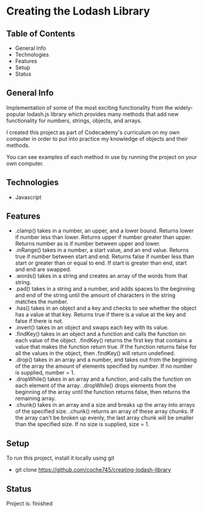 # Creating the Lodash Library
## Table of Contents
+ General Info
+ Technologies
+ Features
+ Setup
+ Status
## General Info
Implementation of some of the most exciting functionality from the widely-popular lodash.js library which provides many methods that add new functionality for numbers, strings, objects, and arrays.

I created this project as part of Codecademy's curriculum on my own computer in order to put into practice my knowledge of objects and their methods.

You can see examples of each method in use by running the project on your own computer.
## Technologies
+ Javascript
## Features
+ .clamp() takes in a number, an upper, and a lower bound. Returns lower if number less than lower. Returns upper if number greater than upper. Returns number as is if number between upper and lower.
+ .inRange() takes in a number, a start value, and an end value. Returns true if number between start and end.
Returns false if number less than start or greater than or equal to end. If start is greater than end, start
and end are swapped.
+ .words() takes in a string and creates an array of the words from that string.
+ .pad() takes in a string and a number, and adds spaces to the beginning and end of the string until the amount of characters in the string matches the number.
+ .has() takes in an object and a key and checks to see whether the object has a value at that key. Returns true if there is a value at the key and false if there is not.
+ .invert() takes in an object and swaps each key with its value.
+ .findKey() takes in an object and a function and calls the function on each value of the object. .findKey() 
returns the first key that contains a value that makes the function return true. If the function returns false 
for all the values in the object, then .findKey() will return undefined.
+ .drop() takes in an array and a number, and takes out from the beginning of the array the amount of elements 
specified by number. If no number is supplied, number = 1.
+ .dropWhile() takes in an array and a function, and calls the function on each element of the array. .dropWhile() drops elements from the beginning of the array until the function returns false, then returns the 
remaining array.
+ .chunk() takes in an array and a size and breaks up the array into arrays of the specified size. .chunk() returns an array of these array chunks. If the array can't be broken up evenly, the last array chunk will be smaller than the specified size. If no size is supplied, size = 1.
## Setup
To run this project, install it locally using git
+ git clone https://github.com/coche745/creating-lodash-library
## Status
Project is: finished
